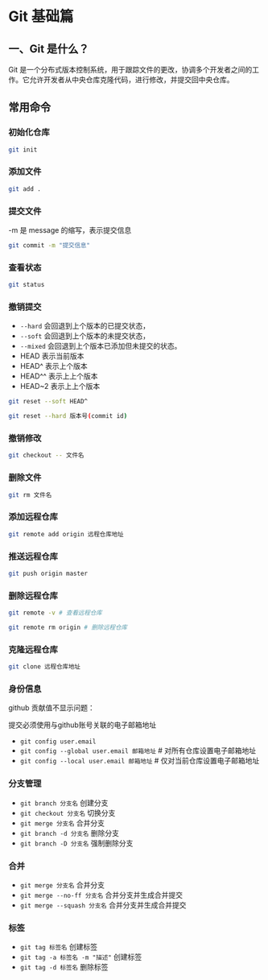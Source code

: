 # Git 基础篇

## 一、Git 是什么？

Git 是一个分布式版本控制系统，用于跟踪文件的更改，协调多个开发者之间的工作。它允许开发者从中央仓库克隆代码，进行修改，并提交回中央仓库。

## 常用命令

### 初始化仓库

```bash
git init
```

### 添加文件

```bash
git add .
```

### 提交文件

-m 是 message 的缩写，表示提交信息

```bash
git commit -m "提交信息"
```

### 查看状态

```bash
git status
```

### 撤销提交

- `--hard` 会回退到上个版本的已提交状态，
- `--soft` 会回退到上个版本的未提交状态，
- `--mixed` 会回退到上个版本已添加但未提交的状态。
- HEAD 表示当前版本
- HEAD^ 表示上个版本
- HEAD^^ 表示上上个版本
- HEAD~2 表示上上个版本
  
```bash
git reset --soft HEAD^
```

```bash
git reset --hard 版本号(commit id)
```

### 撤销修改

```bash
git checkout -- 文件名
```

### 删除文件

```bash
git rm 文件名
```

### 添加远程仓库

```bash
git remote add origin 远程仓库地址
```

### 推送远程仓库

```bash
git push origin master
```

### 删除远程仓库

```bash
git remote -v # 查看远程仓库
```

```bash
git remote rm origin # 删除远程仓库
```

### 克隆远程仓库

```bash
git clone 远程仓库地址
```

### 身份信息

github 贡献值不显示问题：

提交必须使用与github账号关联的电子邮箱地址

- `git config user.email`
- `git config --global user.email 邮箱地址` # 对所有仓库设置电子邮箱地址
- `git config --local user.email 邮箱地址` # 仅对当前仓库设置电子邮箱地址

### 分支管理

- `git branch 分支名` 创建分支
- `git checkout 分支名` 切换分支
- `git merge 分支名` 合并分支
- `git branch -d 分支名` 删除分支
- `git branch -D 分支名` 强制删除分支

### 合并

- `git merge 分支名` 合并分支
- `git merge --no-ff 分支名` 合并分支并生成合并提交
- `git merge --squash 分支名` 合并分支并生成合并提交

### 标签

- `git tag 标签名` 创建标签
- `git tag -a 标签名 -m "描述"` 创建标签
- `git tag -d 标签名` 删除标签
